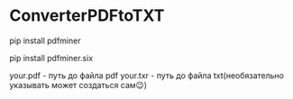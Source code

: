 # ConverterPDFtoTXT 
pip install pdfminer

pip install pdfminer.six

your.pdf - путь до файла pdf
your.txr - путь до файла txt(необязательно указывать может создаться сам😉)

